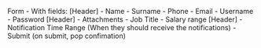 Form - With fields:
[Header]
    - Name
    - Surname
    - Phone
    - Email
    - Username
    - Password
[Header]
    - Attachments
    - Job Title
    - Salary range
[Header]
    - Notification Time Range (When they should receive the notifications)
    - Submit (on submit, pop confimation)